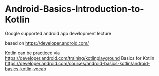 # Android-Basics-Introduction-to-Kotlin
Google supported android app development lecture


based on https://developer.android.com/


Kotlin can be practiced via https://developer.android.com/training/kotlinplayground 
Basics for Kotlin https://developer.android.com/courses/android-basics-kotlin/android-basics-kotlin-vocab
